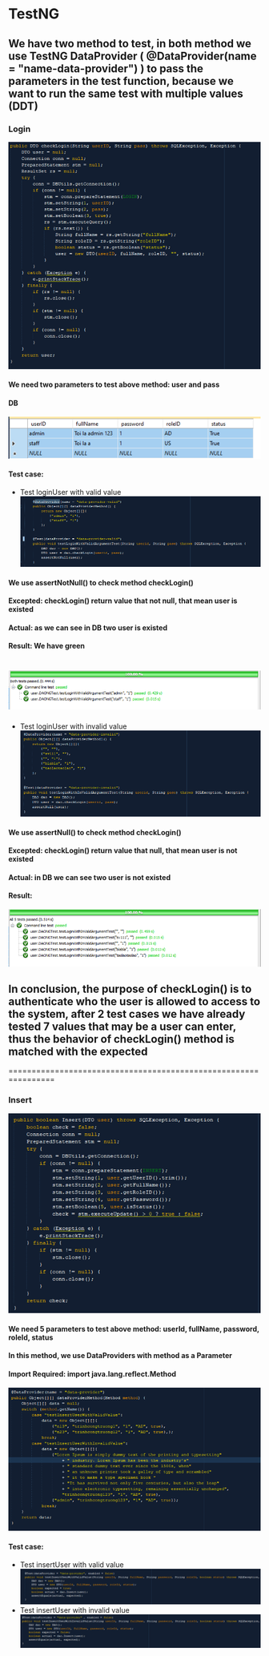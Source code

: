 # TestNG

## We have two method to test, in both method we use TestNG DataProvider ( @DataProvider(name = "name-data-provider") ) to pass the parameters in the test function, because we want to run the same test with multiple values (DDT)
### Login
![login](https://github.com/ninehnineh/Unit-Test/blob/41949d8fe4f7192c0479d8ac41c2bd2df87e1632/screenshots/Login.png)
#### We need two parameters to test above method: user and pass
#### DB
![DB](https://github.com/ninehnineh/Unit-Test/blob/482e228873af3e53eea0d4455b8735efd5d3b696/screenshots/db.png)
#### Test case:
* Test loginUser with valid value
![valid](https://github.com/ninehnineh/Unit-Test/blob/7fc90afb5b674042828bfd17055efcaac25e8fc6/screenshots/LoginValid.png)
#### We use assertNotNull() to check method checkLogin()
#### Excepted: checkLogin() return value that not null, that mean user is existed
#### Actual: as we can see in DB two user is existed
#### Result: We have green
![Green](https://github.com/ninehnineh/Unit-Test/blob/482e228873af3e53eea0d4455b8735efd5d3b696/screenshots/result-valid.png)
====================================================================================
* Test loginUser with invalid value
![invalid](https://github.com/ninehnineh/Unit-Test/blob/26699b0e3131a4c325da580eeb796a59a4bc4767/screenshots/Logininval.png)
#### We use assertNull() to check method checkLogin()
#### Excepted: checkLogin() return value that null, that mean user is not existed
#### Actual: in DB we can see two user is not existed
#### Result:
![Green1](https://github.com/ninehnineh/Unit-Test/blob/482e228873af3e53eea0d4455b8735efd5d3b696/screenshots/result-invalid.png)
## In conclusion, the purpose of checkLogin() is to authenticate who the user is allowed to access to the system, after 2 test cases we have already tested 7 values that may be a user can enter, thus the behavior of  checkLogin() method is matched with the expected
================================================================
### Insert
![Insert](https://github.com/ninehnineh/Unit-Test/blob/67702edbb27dbe1829752a0efeaa2226dcf1f663/screenshots/Insert.png)
#### We need 5 parameters to test above method: userId, fullName, password, roleId, status
#### In this method, we use DataProviders with method as a Parameter
#### Import Required: import java.lang.reflect.Method
![switch](https://github.com/ninehnineh/Unit-Test/blob/83001eae4d8413a722da204e761625d325c41015/screenshots/ifel.png) 
#### Test case:
* Test insertUser with valid value
![valid](https://github.com/ninehnineh/Unit-Test/blob/67702edbb27dbe1829752a0efeaa2226dcf1f663/screenshots/Insert-valid.png)
* Test insertUser with invalid value
![Invalid](https://github.com/ninehnineh/Unit-Test/blob/67702edbb27dbe1829752a0efeaa2226dcf1f663/screenshots/insert-invalid.png)
